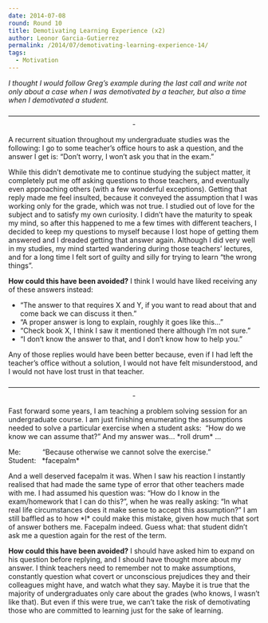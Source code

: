 ```yaml
---
date: 2014-07-08
round: Round 10
title: Demotivating Learning Experience (x2)
author: Leonor Garcia-Gutierrez
permalink: /2014/07/demotivating-learning-experience-14/
tags:
  - Motivation
---
```

*I thought I would follow Greg&#8217;s example during the last call and write not only about a case when I was demotivated by a teacher, but also a time when I demotivated a student.*

<p style="text-align: center;">
  &#8212;&#8212;&#8212;&#8212;&#8212;&#8212;&#8212;&#8212;&#8212;&#8212;&#8212;&#8212;&#8212;&#8212;&#8212;&#8212;&#8212;&#8212;&#8212;&#8212;&#8212;&#8212;&#8212;&#8212;&#8212;&#8212;&#8212;&#8212;&#8212;&#8212;&#8212;&#8212;&#8212;&#8212;&#8212;&#8212;-
</p>

A recurrent situation throughout my undergraduate studies was the following: I go to some teacher&#8217;s office hours to ask a question, and the answer I get is: &#8220;Don&#8217;t worry, I won&#8217;t ask you that in the exam.&#8221;

While this didn&#8217;t demotivate me to continue studying the subject matter, it completely put me off asking questions to those teachers, and eventually even approaching others (with a few wonderful exceptions). Getting that reply made me feel insulted, because it conveyed the assumption that I was working only for the grade, which was not true. I studied out of love for the subject and to satisfy my own curiosity. I didn&#8217;t have the maturity to speak my mind, so after this happened to me a few times with different teachers, I decided to keep my questions to myself because I lost hope of getting them answered and I dreaded getting that answer again. Although I did very well in my studies, my mind started wandering during those teachers&#8217; lectures, and for a long time I felt sort of guilty and silly for trying to learn &#8220;the wrong things&#8221;.

**How could this have been avoided?** I think I would have liked receiving any of these answers instead:

*   &#8220;The answer to that requires X and Y, if you want to read about that and come back we can discuss it then.&#8221;
*   &#8220;A proper answer is long to explain, roughly it goes like this…&#8221;
*   &#8220;Check book X, I think I saw it mentioned there although I&#8217;m not sure.&#8221;
*   &#8220;I don&#8217;t know the answer to that, and I don&#8217;t know how to help you.&#8221;

Any of those replies would have been better because, even if I had left the teacher&#8217;s office without a solution, I would not have felt misunderstood, and I would not have lost trust in that teacher.

<p style="text-align: center;">
  &#8212;&#8212;&#8212;&#8212;&#8212;&#8212;&#8212;&#8212;&#8212;&#8212;&#8212;&#8212;&#8212;&#8212;&#8212;&#8212;&#8212;&#8212;&#8212;&#8212;&#8212;&#8212;&#8212;&#8212;&#8212;&#8212;&#8212;&#8212;&#8212;&#8212;&#8212;&#8212;&#8212;&#8212;&#8212;&#8212;-
</p>

Fast forward some years, I am teaching a problem solving session for an undergraduate course. I am just finishing enumerating the assumptions needed to solve a particular exercise when a student asks:  &#8220;How do we know we can assume that?&#8221; And my answer was&#8230; \*roll drum\* &#8230;

Me:           &#8220;Because otherwise we cannot solve the exercise.&#8221;  
Student:   \*facepalm\*

And a well deserved facepalm it was. When I saw his reaction I instantly realised that had made the same type of error that other teachers made with me. I had assumed his question was: &#8220;How do I know in the exam/homework that I can do this?&#8221;, when he was really asking: &#8220;In what real life circumstances does it make sense to accept this assumption?&#8221; I am still baffled as to how \*I\* could make this mistake, given how much that sort of answer bothers me. Facepalm indeed. Guess what: that student didn&#8217;t ask me a question again for the rest of the term.

**How could this have been avoided?** I should have asked him to expand on his question before replying, and I should have thought more about my answer. I think teachers need to remember not to make assumptions, constantly question what covert or unconscious prejudices they and their colleagues might have, and watch what they say. Maybe it is true that the majority of undergraduates only care about the grades (who knows, I wasn&#8217;t like that). But even if this were true, we can&#8217;t take the risk of demotivating those who are committed to learning just for the sake of learning.
